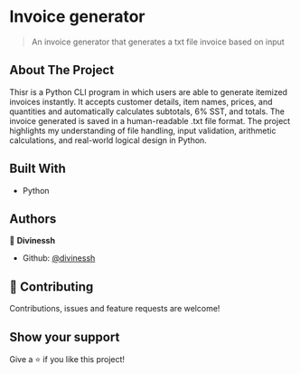 # Invoice generator
>An invoice generator that generates a txt file invoice based on input

## About The Project
Thisr is a Python CLI program in which users are able to generate itemized invoices instantly. It accepts customer details, item names, prices, and quantities and automatically calculates subtotals, 6% SST, and totals. The invoice generated is saved in a human-readable .txt file format. The project highlights my understanding of file handling, input validation, arithmetic calculations, and real-world logical design in Python.

## Built With

- Python

## Authors

👤 **Divinessh**

- Github: [@divinessh](https://github.com/divinessh)

## 🤝 Contributing

Contributions, issues and feature requests are welcome!

## Show your support

Give a ⭐️ if you like this project!
